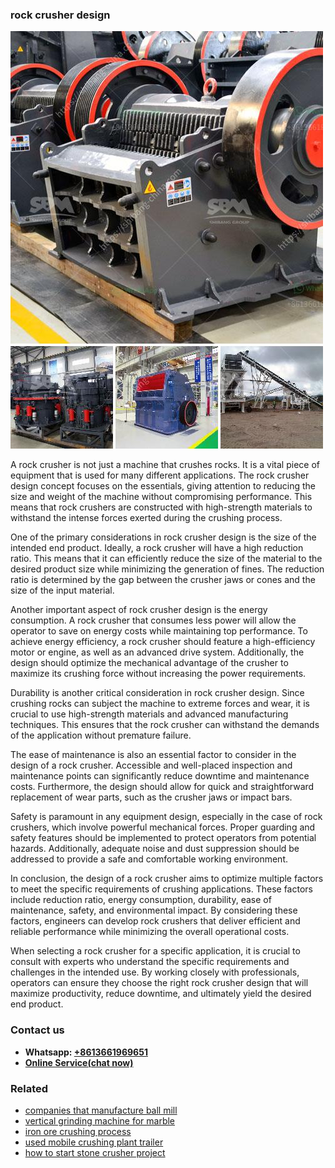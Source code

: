 <h3>rock crusher design</h3><img src='1704856996.jpg' alt=''><p>A rock crusher is not just a machine that crushes rocks. It is a vital piece of equipment that is used for many different applications. The rock crusher design concept focuses on the essentials, giving attention to reducing the size and weight of the machine without compromising performance. This means that rock crushers are constructed with high-strength materials to withstand the intense forces exerted during the crushing process.</p><p>One of the primary considerations in rock crusher design is the size of the intended end product. Ideally, a rock crusher will have a high reduction ratio. This means that it can efficiently reduce the size of the material to the desired product size while minimizing the generation of fines. The reduction ratio is determined by the gap between the crusher jaws or cones and the size of the input material.</p><p>Another important aspect of rock crusher design is the energy consumption. A rock crusher that consumes less power will allow the operator to save on energy costs while maintaining top performance. To achieve energy efficiency, a rock crusher should feature a high-efficiency motor or engine, as well as an advanced drive system. Additionally, the design should optimize the mechanical advantage of the crusher to maximize its crushing force without increasing the power requirements.</p><p>Durability is another critical consideration in rock crusher design. Since crushing rocks can subject the machine to extreme forces and wear, it is crucial to use high-strength materials and advanced manufacturing techniques. This ensures that the rock crusher can withstand the demands of the application without premature failure.</p><p>The ease of maintenance is also an essential factor to consider in the design of a rock crusher. Accessible and well-placed inspection and maintenance points can significantly reduce downtime and maintenance costs. Furthermore, the design should allow for quick and straightforward replacement of wear parts, such as the crusher jaws or impact bars.</p><p>Safety is paramount in any equipment design, especially in the case of rock crushers, which involve powerful mechanical forces. Proper guarding and safety features should be implemented to protect operators from potential hazards. Additionally, adequate noise and dust suppression should be addressed to provide a safe and comfortable working environment.</p><p>In conclusion, the design of a rock crusher aims to optimize multiple factors to meet the specific requirements of crushing applications. These factors include reduction ratio, energy consumption, durability, ease of maintenance, safety, and environmental impact. By considering these factors, engineers can develop rock crushers that deliver efficient and reliable performance while minimizing the overall operational costs.</p><p>When selecting a rock crusher for a specific application, it is crucial to consult with experts who understand the specific requirements and challenges in the intended use. By working closely with professionals, operators can ensure they choose the right rock crusher design that will maximize productivity, reduce downtime, and ultimately yield the desired end product.</p><h3>Contact us</h3><ul><li><strong>Whatsapp:&nbsp;<a href="https://wa.me/8613661969651">+8613661969651</a></strong></li><li><a href="https://swt.shibang-china.com/?git&amp;zhl&amp;rock crusher design"><strong>Online Service(chat now)</strong></a></li></ul><h3>Related</h3><ul><li><a href='companies that manufacture ball mill.md'>companies that manufacture ball mill</a></li><li><a href='vertical grinding machine for marble.md'>vertical grinding machine for marble</a></li><li><a href='iron ore crushing process.md'>iron ore crushing process</a></li><li><a href='used mobile crushing plant trailer.md'>used mobile crushing plant trailer</a></li><li><a href='how to start stone crusher project.md'>how to start stone crusher project</a></li></ul>